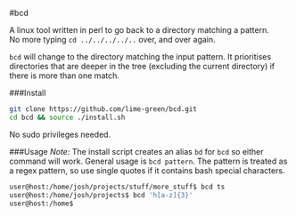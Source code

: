 #bcd

A linux tool written in perl to go back to a directory matching a pattern.  
No more typing `cd ../../../../..` over, and over again.

`bcd` will change to the directory matching the input pattern. It prioritises directories that are deeper in the tree (excluding the current directory) if there is more than one match.

###Install

```bash
git clone https://github.com/lime-green/bcd.git
cd bcd && source ./install.sh
```

No sudo privileges needed. 

###Usage
*Note:* The install script creates an alias `bd` for `bcd` so either command will work.
General usage is `bcd pattern`. The pattern is treated as a regex pattern, so use single quotes if it contains bash special characters.

```bash
user@host:/home/josh/projects/stuff/more_stuff$ bcd ts
user@host:/home/josh/projects$ bcd 'h[a-z]{3}'
user@host:/home$ 
```
